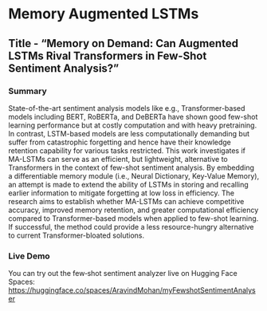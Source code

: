 # Memory Augmented LSTMs
## Title - “Memory on Demand: Can Augmented LSTMs Rival Transformers in Few-Shot Sentiment Analysis?”

### Summary
State-of-the-art sentiment analysis models like e.g., Transformer-based models including BERT, RoBERTa, and DeBERTa have shown good few-shot learning performance but at costly computation and with heavy pretraining. In contrast, LSTM-based models are less computationally demanding but suffer from catastrophic forgetting and hence have their knowledge retention capability for various tasks restricted. This work investigates if MA-LSTMs can serve as an efficient, but lightweight, alternative to Transformers in the context of few-shot sentiment analysis. By embedding a differentiable memory module (i.e., Neural Dictionary, Key-Value Memory), an attempt is made to extend the ability of LSTMs in storing and recalling earlier information to mitigate forgetting at low loss in efficiency. The research aims to establish whether MA-LSTMs can achieve competitive accuracy, improved memory retention, and greater computational efficiency compared to Transformer-based models when applied to few-shot learning. If successful, the method could provide a less resource-hungry alternative to current Transformer-bloated solutions.

### Live Demo
You can try out the few‑shot sentiment analyzer live on Hugging Face Spaces:
https://huggingface.co/spaces/AravindMohan/myFewshotSentimentAnalyser
